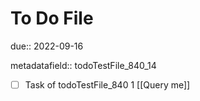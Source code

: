 # To Do File

due:: 2022-09-16

metadatafield:: todoTestFile_840_14

- [ ] Task of todoTestFile_840 1 [[Query me]]
